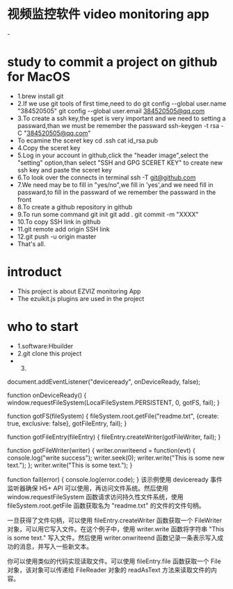# 视频监控软件 video monitoring app
-[](https://blog.csdn.net/bosaidongmomo/article/details/128092710)

# study to commit a project on github for MacOS
- 1.brew install git
- 2.If we use git tools of first time,need to do
	git config --global user.name "384520505"
	git config --global user.email 384520505@qq.com
- 3.To create a ssh key,the spet is very important and we need to setting a passward,than we must be remember the passward
	ssh-keygen -t rsa -C "384520505@qq.com"
- To ecamine the sceret key
	cd .ssh
	cat id_rsa.pub
- 4.Copy the sceret key
- 5.Log in your account in github,click the "header image",select the "setting" option,than select "SSH and GPG SCERET KEY" to create new ssh key and paste the sceret key 
- 6.To look over the connects in terminal
	ssh -T git@github.com
- 7.We need may be to fill in "yes/no",we fill in 'yes',and we need fill in passward,to fill in the passward of we remember the passward in the front
- 8.To create a github repository in github
- 9.To run some command
	git init
	git add .
	git commit -m "XXXX"
- 10.To copy SSH link in github
- 11.git remote add origin SSH link
- 12.git push -u origin master
- That's all.
	
# introduct
- This project is about EZVIZ monitoring App
- The ezuikit.js plugins are used in the project

# who to start
- 1.software:Hbuilder
- 2.git clone this project
- 3.


document.addEventListener("deviceready", onDeviceReady, false);

function onDeviceReady() {
  window.requestFileSystem(LocalFileSystem.PERSISTENT, 0, gotFS, fail);
}

function gotFS(fileSystem) {
  fileSystem.root.getFile("readme.txt", {create: true, exclusive: false}, gotFileEntry, fail);
}

function gotFileEntry(fileEntry) {
  fileEntry.createWriter(gotFileWriter, fail);
}

function gotFileWriter(writer) {
  writer.onwriteend = function(evt) {
    console.log("write success");
    writer.seek(0);
    writer.write("This is some new text.");
  };
  writer.write("This is some text.");
}

function fail(error) {
  console.log(error.code);
}
该示例使用 deviceready 事件监听器确保 H5+ API 可以使用，再访问文件系统。然后使用 window.requestFileSystem 函数请求访问持久性文件系统，使用 fileSystem.root.getFile 函数获取名为 "readme.txt" 的文件的文件句柄。

一旦获得了文件句柄，可以使用 fileEntry.createWriter 函数获取一个 FileWriter 对象，可以用它写入文件。在这个例子中，使用 writer.write 函数将字符串 "This is some text." 写入文件。然后使用 writer.onwriteend 函数记录一条表示写入成功的消息，并写入一些新文本。

你可以使用类似的代码实现读取文件。可以使用 fileEntry.file 函数获取一个 File 对象，该对象可以传递给 FileReader 对象的 readAsText 方法来读取文件的内容。